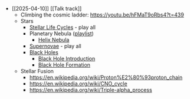 - [[2025-04-10]] [[Talk track]]
	- Climbing the cosmic ladder: https://youtu.be/hFMaT9oRbs4?t=439
	- Stars
		- [Stellar Life Cycles](https://www.youtube.com/watch?v=PyDmwQn4WX8&list=PLpH1IDQEoE8TVy4gIXoua9IcYLB5uCjHJ&index=5) - play all
		- Planetary Nebula ([playlist](https://www.youtube.com/watch?v=jwBieEg_Lpc&list=PLpH1IDQEoE8R3dSdW5VPBQTxd6QHBeam6&index=3))
			- [Helix Nebula](https://youtu.be/jwBieEg_Lpc?si=IQfOdEma9IyRUvq5)
		- [Supernovae](https://www.youtube.com/watch?v=uCIAoHfaWSw&list=PLpH1IDQEoE8RcqS_pkobgfDutokKYKGjb) - play all
		- [Black Holes](https://www.youtube.com/watch?v=QKX7KHSrR0s&list=PLpH1IDQEoE8SebvA6T21QLpta_HfsvFQx)
			- [Black Hole Introduction](https://www.youtube.com/watch?v=QKX7KHSrR0s)
			- [Black Hole Formation](https://youtu.be/g93Du0HMuis)
	- Stellar Fusion
		- https://en.wikipedia.org/wiki/Proton%E2%80%93proton_chain
		- https://en.wikipedia.org/wiki/CNO_cycle
		- https://en.wikipedia.org/wiki/Triple-alpha_process